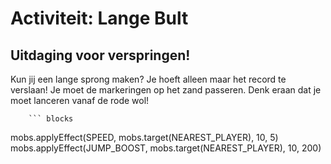 # Activiteit: Lange Bult

## Uitdaging voor verspringen!

Kun jij een lange sprong maken? Je hoeft alleen maar het record te verslaan! Je moet de markeringen op het zand passeren. Denk eraan dat je moet lanceren vanaf de rode wol!


        ``` blocks
mobs.applyEffect(SPEED, mobs.target(NEAREST_PLAYER), 10, 5)
mobs.applyEffect(JUMP_BOOST, mobs.target(NEAREST_PLAYER), 10, 200)



```
